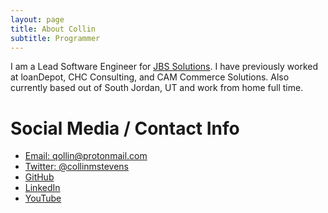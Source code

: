 ```yaml
---
layout: page
title: About Collin
subtitle: Programmer
---
```


I am a Lead Software Engineer for [JBS Solutions](https://www.jbssolutions.com/). I have previously worked at loanDepot, 
CHC Consulting, and CAM Commerce Solutions. Also currently based out of South Jordan, UT and work from home full time.

# Social Media / Contact Info
* [Email: qollin@protonmail.com](mailto:qollin+blog@protonmail.com)
* [Twitter: @collinmstevens](https://twitter.com/collinmstevens)
* [GitHub](https://github.com/collinstevens)
* [LinkedIn](https://www.linkedin.com/in/collinstevens)
* [YouTube](https://www.youtube.com/channel/UCUWvPnFg3m0Mpl8k9P8dH8w)
